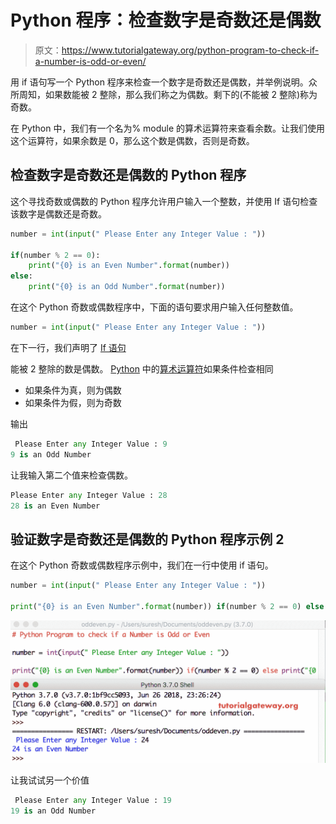 # Python 程序：检查数字是奇数还是偶数

> 原文：<https://www.tutorialgateway.org/python-program-to-check-if-a-number-is-odd-or-even/>

用 if 语句写一个 Python 程序来检查一个数字是奇数还是偶数，并举例说明。众所周知，如果数能被 2 整除，那么我们称之为偶数。剩下的(不能被 2 整除)称为奇数。

在 Python 中，我们有一个名为% module 的算术运算符来查看余数。让我们使用这个运算符，如果余数是 0，那么这个数是偶数，否则是奇数。

## 检查数字是奇数还是偶数的 Python 程序

这个寻找奇数或偶数的 Python 程序允许用户输入一个整数，并使用 If 语句检查该数字是偶数还是奇数。

```py
number = int(input(" Please Enter any Integer Value : "))

if(number % 2 == 0):
    print("{0} is an Even Number".format(number))
else:
    print("{0} is an Odd Number".format(number))
```

在这个 Python 奇数或偶数程序中，下面的语句要求用户输入任何整数值。

```py
number = int(input(" Please Enter any Integer Value : "))
```

在下一行，我们声明了 [If 语句](https://www.tutorialgateway.org/python-if-statement/ "If Statement in C")

能被 2 整除的数是偶数。 [Python](https://www.tutorialgateway.org/python-tutorial/) 中的[算术运算符](https://www.tutorialgateway.org/python-arithmetic-operators/)如果条件检查相同

*   如果条件为真，则为偶数
*   如果条件为假，则为奇数

输出

```py
 Please Enter any Integer Value : 9
9 is an Odd Number
```

让我输入第二个值来检查偶数。

```py
Please Enter any Integer Value : 28
28 is an Even Number
```

## 验证数字是奇数还是偶数的 Python 程序示例 2

在这个 Python 奇数或偶数程序示例中，我们在一行中使用 if 语句。

```py
number = int(input(" Please Enter any Integer Value : "))

print("{0} is an Even Number".format(number)) if(number % 2 == 0) else print("{0} is an Odd Number".format(number))
```

![Python Program to check if a Number is Odd or Even 3](img/996e963373d10f52743ab1494901b1ca.png)

让我试试另一个价值

```py
 Please Enter any Integer Value : 19
19 is an Odd Number
```